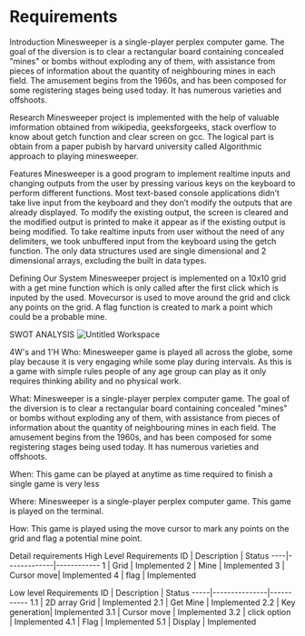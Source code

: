 # Requirements
 Introduction
   Minesweeper is a single-player perplex computer game. The goal of the diversion is to clear a rectangular board containing concealed "mines" or bombs without exploding any of them, with assistance from pieces of information about the quantity of neighbouring mines in each field. The amusement begins from the 1960s, and has been composed for some registering stages being used today. It has numerous varieties and offshoots.

 Research
   Minesweeper project is implemented with the help of valuable imformation obtained from wikipedia, geeksforgeeks, stack overflow to know about getch function and clear screen on gcc. The logical part is obtain from a paper pubish by harvard university called Algorithmic approach to playing minesweeper.

 Features
   Minesweeper is a good program to implement realtime inputs and changing outputs from the user by pressing various keys on the keyboard to perform different functions. Most text-based console applications didn’t take live input from the keyboard and they don’t modify the outputs that are already displayed. To modify the existing output, the screen is cleared and the modified output is printed to make it appear as if the existing output is being modified. To take realtime inputs from user without the need of any delimiters, we took unbuffered input from the keyboard using the getch function. The only data structures used are single dimensional and 2 dimensional arrays, excluding the built in data types.

 Defining Our System
   Minesweeper project is implemented on a 10x10 grid with a get mine function which is only called after the first click which is inputed by the used. Movecursor is used to move around the grid and click any points on the grid. A flag function is created to mark a point which could be a probable mine.
   
 SWOT ANALYSIS
   ![Untitled Workspace](https://user-images.githubusercontent.com/56036534/114536015-4b624880-9c6e-11eb-9850-47cd6719200b.jpg)

 4W's and 1'H
 Who: 
   Minesweeper game is played all across the globe, some play because it is very engaging while some play during intervals. As this is a game with simple rules people of any age group can play as it only requires thinking ability and no physical work.

 What:
   Minesweeper is a single-player perplex computer game. The goal of the diversion is to clear a rectangular board containing concealed "mines" or bombs without exploding any of them, with assistance from pieces of information about the quantity of neighbouring mines in each field. The amusement begins from the 1960s, and has been composed for some registering stages being used today. It has numerous varieties and offshoots.
 
 When:
   This game can be played at anytime as time required to finish a single game is very less

 Where:
   Minesweeper is a single-player perplex computer game. This game is played on the terminal.

 How:
   This game is played using the move cursor to mark any points on the grid and flag a potential mine point.

 Detail requirements
 High Level Requirements
  ID  | Description | Status
  ----|-------------|------------
   1  |  Grid       | Implemented
   2  |  Mine       | Implemented
   3  |  Cursor move| Implemented
   4  |  flag       | Implemented
   
 Low level Requirements
  ID   |  Description  | Status
  -----|---------------|-----------
  1.1  | 2D array Grid | Implemented
  2.1  | Get Mine      | Implemented
  2.2  | Key generation| Implemented
  3.1  | Cursor move   | Implemented
  3.2  | click option  | Implemented
  4.1  | Flag          | Implemented
  5.1  | Display       | Implemented
